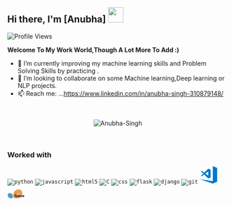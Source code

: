 ## Hi there, I'm [Anubha] <img src="https://raw.githubusercontent.com/TheDudeThatCode/TheDudeThatCode/master/Assets/Hi.gif" width=35 height=35>

![Profile Views](https://komarev.com/ghpvc/?username=Anubha-Singh&style=flat-square)


**Welcome To My Work World,Though A Lot More To Add :)**
- 🔭 I’m currently improving my machine learning skills and Problem Solving Skills by practicing .
- 👯 I’m looking to collaborate on some Machine learning,Deep learning or NLP projects.
- 📫 Reach me: ...https://www.linkedin.com/in/anubha-singh-310879148/
<br/>

<p align="center"> <img src="https://github-readme-stats.vercel.app/api?username=Anubha-Singh&show_icons=true" alt="Anubha-Singh" /> </p>
<br/>

### Worked with 

<code><img height="40" src="https://devicons.github.io/devicon/devicon.git/icons/python/python-original.svg" title="python"></code>
<code><img height="40" src="https://devicons.github.io/devicon/devicon.git/icons/javascript/javascript-original.svg" title="javascript"></code>
<code><img height="40" src="https://devicons.github.io/devicon/devicon.git/icons/html5/html5-original-wordmark.svg" title="html5"></code>
<code><img height="40" src="https://devicons.github.io/devicon/devicon.git/icons/c/c-original.svg" title="C"></code>
<code><img height="40" src="https://devicons.github.io/devicon/devicon.git/icons/css3/css3-original-wordmark.svg" title="css"></code>
<code><img height="40" src="https://www.vectorlogo.zone/logos/pocoo_flask/pocoo_flask-icon.svg" title="flask"></code>
<code><img height="40" src="https://devicons.github.io/devicon/devicon.git/icons/django/django-original.svg" title="django"></code>
<code><img height="40" src="https://www.vectorlogo.zone/logos/git-scm/git-scm-icon.svg" title="git"></code>
<code><img height="40" src="https://raw.githubusercontent.com/github/explore/80688e429a7d4ef2fca1e82350fe8e3517d3494d/topics/visual-studio-code/visual-studio-code.png" title="vscode"></code>
<code><img height="40" src="https://raw.githubusercontent.com/github/explore/80688e429a7d4ef2fca1e82350fe8e3517d3494d/topics/scikit-learn/scikit-learn.png" title="sklearn"></code>


